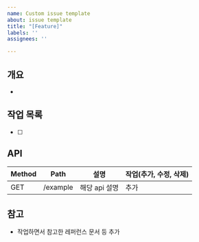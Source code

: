 ```yaml
---
name: Custom issue template
about: issue template
title: "[Feature]"
labels: ''
assignees: ''

---
```


## 개요
- 

## 작업 목록
- [ ] 

## API
| Method | Path      | 설명           | 작업(추가, 수정, 삭제) |
| ------ | --------- | -------------- | ---------------------- |
| GET | /example | 해당 api 설명 | 추가 |

## 참고
- 작업하면서 참고한 레퍼런스 문서 등 추가
